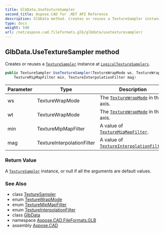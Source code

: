 ```yaml
---
title: GlbData.UseTextureSampler
second_title: Aspose.CAD for .NET API Reference
description: GlbData method. Creates or reuses a TextureSampler instance at LogicalTextureSamplers
type: docs
weight: 540
url: /net/aspose.cad.fileformats.glb/glbdata/usetexturesampler/
---
```

## GlbData.UseTextureSampler method

Creates or reuses a [`TextureSampler`](../../texturesampler/) instance at [`LogicalTextureSamplers`](../logicaltexturesamplers/).

```csharp
public TextureSampler UseTextureSampler(TextureWrapMode ws, TextureWrapMode wt, 
    TextureMipMapFilter min, TextureInterpolationFilter mag)
```

| Parameter | Type | Description |
| --- | --- | --- |
| ws | TextureWrapMode | The [`TextureWrapMode`](../../texturewrapmode/) in the S axis. |
| wt | TextureWrapMode | The [`TextureWrapMode`](../../texturewrapmode/) in the T axis. |
| min | TextureMipMapFilter | A value of [`TextureMipMapFilter`](../../texturemipmapfilter/). |
| mag | TextureInterpolationFilter | A value of [`TextureInterpolationFilter`](../../textureinterpolationfilter/). |

### Return Value

A [`TextureSampler`](../../texturesampler/) instance, or null if all the arguments are default values.

### See Also

* class [TextureSampler](../../texturesampler/)
* enum [TextureWrapMode](../../texturewrapmode/)
* enum [TextureMipMapFilter](../../texturemipmapfilter/)
* enum [TextureInterpolationFilter](../../textureinterpolationfilter/)
* class [GlbData](../)
* namespace [Aspose.CAD.FileFormats.GLB](../../../aspose.cad.fileformats.glb/)
* assembly [Aspose.CAD](../../../)


